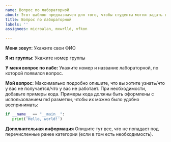 ```yaml
---
name: Вопрос по лабораторной
about: Этот шаблон предназначен для того, чтобы студенты могли задать вопрос по лабораторной
title: Вопрос по лабораторной
labels: ''
assignees: microalan, mxwrlld, vfkon

---
```


**Меня зовут:**
Укажите свои ФИО

**Я из группы:**
Укажите номер группы

**У меня вопрос по лабе:**
Укажите номер и название лабораторной, по которой появился вопрос.

**Мой вопрос:**
Максимально подробно опишите, что вы хотите узнать/что у вас не получается/что у вас не работает. При необходимости, добавьте примеры кода. Примеры кода должны быть оформлены с использованием md разметки, чтобы их можно было удобно  воспринимать:

```py
if __name__ == "__main__":
   print('Hello, world!')
```

**Дополнительная информация**
Опишите тут все, что не попадает под перечисленные ранее категории (если в том есть необходимость).